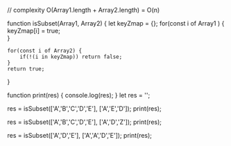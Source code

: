 // complexity O(Array1.length + Array2.length) = O(n)

function isSubset(Array1, Array2) {
	let keyZmap = {};
	for(const i of Array1 ) {
		keyZmap[i] = true;		
	}
	
	for(const i of Array2) {
		if(!(i in keyZmap)) return false;
	}
	return true;
}

function print(res) {
	console.log(res);
}
let res = '';

res = isSubset(['A','B','C','D','E'], ['A','E','D']);
print(res);


res = isSubset(['A','B','C','D','E'], ['A','D','Z']);
print(res);

res = isSubset(['A','D','E'], ['A','A','D','E']);
print(res);
